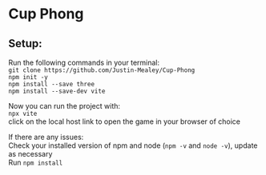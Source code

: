 
# Cup Phong

## Setup:

Run the following commands in your terminal:\
`git clone https://github.com/Justin-Mealey/Cup-Phong`\
`npm init -y`\
`npm install --save three`\
`npm install --save-dev vite`

Now you can run the project with:\
`npx vite`\
click on the local host link to open the game in your browser of choice

If there are any issues:\
Check your installed version of npm and node (`npm -v` and `node -v`), update as necessary\
Run `npm install`
